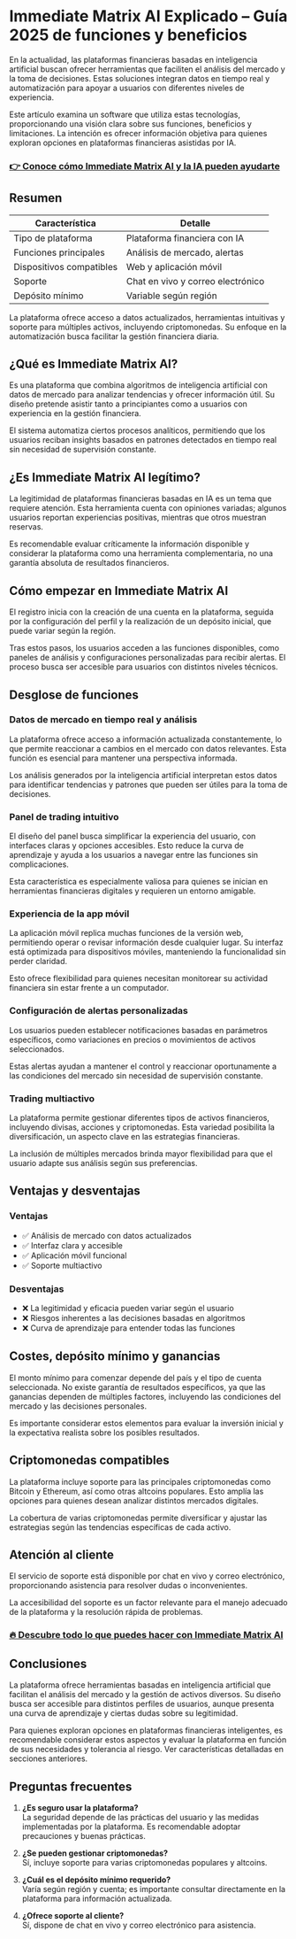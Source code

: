 # Immediate Matrix AI Explicado – Guía 2025 de funciones y beneficios
   
En la actualidad, las plataformas financieras basadas en inteligencia artificial buscan ofrecer herramientas que faciliten el análisis del mercado y la toma de decisiones. Estas soluciones integran datos en tiempo real y automatización para apoyar a usuarios con diferentes niveles de experiencia.  

Este artículo examina un software que utiliza estas tecnologías, proporcionando una visión clara sobre sus funciones, beneficios y limitaciones. La intención es ofrecer información objetiva para quienes exploran opciones en plataformas financieras asistidas por IA.  

### [👉 Conoce cómo Immediate Matrix AI y la IA pueden ayudarte](https://tinyurl.com/rpeve4mx)
## Resumen  

| Característica                | Detalle                           |
|------------------------------|----------------------------------|
| Tipo de plataforma            | Plataforma financiera con IA     |
| Funciones principales         | Análisis de mercado, alertas     |
| Dispositivos compatibles      | Web y aplicación móvil            |
| Soporte                      | Chat en vivo y correo electrónico|
| Depósito mínimo              | Variable según región             |

La plataforma ofrece acceso a datos actualizados, herramientas intuitivas y soporte para múltiples activos, incluyendo criptomonedas. Su enfoque en la automatización busca facilitar la gestión financiera diaria.  

## ¿Qué es Immediate Matrix AI?  
Es una plataforma que combina algoritmos de inteligencia artificial con datos de mercado para analizar tendencias y ofrecer información útil. Su diseño pretende asistir tanto a principiantes como a usuarios con experiencia en la gestión financiera.  

El sistema automatiza ciertos procesos analíticos, permitiendo que los usuarios reciban insights basados en patrones detectados en tiempo real sin necesidad de supervisión constante.  

## ¿Es Immediate Matrix AI legítimo?  
La legitimidad de plataformas financieras basadas en IA es un tema que requiere atención. Esta herramienta cuenta con opiniones variadas; algunos usuarios reportan experiencias positivas, mientras que otros muestran reservas.  

Es recomendable evaluar críticamente la información disponible y considerar la plataforma como una herramienta complementaria, no una garantía absoluta de resultados financieros.  

## Cómo empezar en Immediate Matrix AI  
El registro inicia con la creación de una cuenta en la plataforma, seguida por la configuración del perfil y la realización de un depósito inicial, que puede variar según la región.  

Tras estos pasos, los usuarios acceden a las funciones disponibles, como paneles de análisis y configuraciones personalizadas para recibir alertas. El proceso busca ser accesible para usuarios con distintos niveles técnicos.  

## Desglose de funciones  

### Datos de mercado en tiempo real y análisis  
La plataforma ofrece acceso a información actualizada constantemente, lo que permite reaccionar a cambios en el mercado con datos relevantes. Esta función es esencial para mantener una perspectiva informada.  

Los análisis generados por la inteligencia artificial interpretan estos datos para identificar tendencias y patrones que pueden ser útiles para la toma de decisiones.  

### Panel de trading intuitivo  
El diseño del panel busca simplificar la experiencia del usuario, con interfaces claras y opciones accesibles. Esto reduce la curva de aprendizaje y ayuda a los usuarios a navegar entre las funciones sin complicaciones.  

Esta característica es especialmente valiosa para quienes se inician en herramientas financieras digitales y requieren un entorno amigable.  

### Experiencia de la app móvil  
La aplicación móvil replica muchas funciones de la versión web, permitiendo operar o revisar información desde cualquier lugar. Su interfaz está optimizada para dispositivos móviles, manteniendo la funcionalidad sin perder claridad.  

Esto ofrece flexibilidad para quienes necesitan monitorear su actividad financiera sin estar frente a un computador.  

### Configuración de alertas personalizadas  
Los usuarios pueden establecer notificaciones basadas en parámetros específicos, como variaciones en precios o movimientos de activos seleccionados.  

Estas alertas ayudan a mantener el control y reaccionar oportunamente a las condiciones del mercado sin necesidad de supervisión constante.  

### Trading multiactivo  
La plataforma permite gestionar diferentes tipos de activos financieros, incluyendo divisas, acciones y criptomonedas. Esta variedad posibilita la diversificación, un aspecto clave en las estrategias financieras.  

La inclusión de múltiples mercados brinda mayor flexibilidad para que el usuario adapte sus análisis según sus preferencias.  

## Ventajas y desventajas  

### Ventajas  
- ✅ Análisis de mercado con datos actualizados  
- ✅ Interfaz clara y accesible  
- ✅ Aplicación móvil funcional  
- ✅ Soporte multiactivo  

### Desventajas  
- ❌ La legitimidad y eficacia pueden variar según el usuario  
- ❌ Riesgos inherentes a las decisiones basadas en algoritmos  
- ❌ Curva de aprendizaje para entender todas las funciones  

## Costes, depósito mínimo y ganancias  
El monto mínimo para comenzar depende del país y el tipo de cuenta seleccionada. No existe garantía de resultados específicos, ya que las ganancias dependen de múltiples factores, incluyendo las condiciones del mercado y las decisiones personales.  

Es importante considerar estos elementos para evaluar la inversión inicial y la expectativa realista sobre los posibles resultados.  

## Criptomonedas compatibles  
La plataforma incluye soporte para las principales criptomonedas como Bitcoin y Ethereum, así como otras altcoins populares. Esto amplía las opciones para quienes desean analizar distintos mercados digitales.  

La cobertura de varias criptomonedas permite diversificar y ajustar las estrategias según las tendencias específicas de cada activo.  

## Atención al cliente  
El servicio de soporte está disponible por chat en vivo y correo electrónico, proporcionando asistencia para resolver dudas o inconvenientes.  

La accesibilidad del soporte es un factor relevante para el manejo adecuado de la plataforma y la resolución rápida de problemas.  

### [🔥 Descubre todo lo que puedes hacer con Immediate Matrix AI](https://tinyurl.com/rpeve4mx)
## Conclusiones  
La plataforma ofrece herramientas basadas en inteligencia artificial que facilitan el análisis del mercado y la gestión de activos diversos. Su diseño busca ser accesible para distintos perfiles de usuarios, aunque presenta una curva de aprendizaje y ciertas dudas sobre su legitimidad.  

Para quienes exploran opciones en plataformas financieras inteligentes, es recomendable considerar estos aspectos y evaluar la plataforma en función de sus necesidades y tolerancia al riesgo. Ver características detalladas en secciones anteriores.  

## Preguntas frecuentes  
1. **¿Es seguro usar la plataforma?**  
   La seguridad depende de las prácticas del usuario y las medidas implementadas por la plataforma. Es recomendable adoptar precauciones y buenas prácticas.  

2. **¿Se pueden gestionar criptomonedas?**  
   Sí, incluye soporte para varias criptomonedas populares y altcoins.  

3. **¿Cuál es el depósito mínimo requerido?**  
   Varía según región y cuenta; es importante consultar directamente en la plataforma para información actualizada.  

4. **¿Ofrece soporte al cliente?**  
   Sí, dispone de chat en vivo y correo electrónico para asistencia.